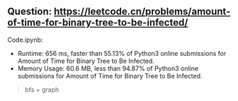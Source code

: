 ## Question: https://leetcode.cn/problems/amount-of-time-for-binary-tree-to-be-infected/

Code.ipynb:
* Runtime: 656 ms, faster than 55.13% of Python3 online submissions for Amount of Time for Binary Tree to Be Infected.
* Memory Usage: 60.6 MB, less than 94.87% of Python3 online submissions for Amount of Time for Binary Tree to Be Infected.
> bfs + graph